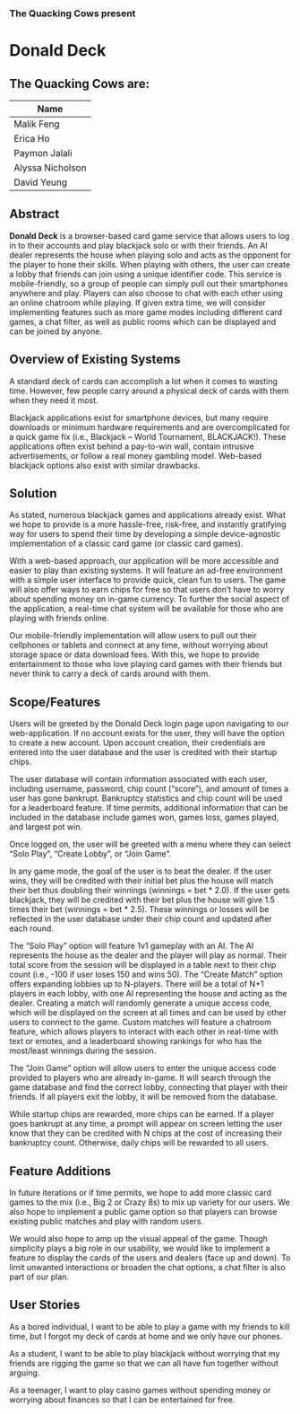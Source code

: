 ### The Quacking Cows present
# Donald Deck

## The Quacking Cows are:
|Name            |
|----------------|
|Malik Feng      |
|Erica Ho        |
|Paymon Jalali   |
|Alyssa Nicholson|
|David Yeung     |

## Abstract

**Donald Deck** is a browser-based card game service that allows users to log in to their accounts and play blackjack solo or with their friends. An AI dealer represents the house when playing solo and acts as the opponent for the player to hone their skills. When playing with others, the user can create a lobby that friends can join using a unique identifier code. This service is mobile-friendly, so a group of people can simply pull out their smartphones anywhere and play. Players can also choose to chat with each other using an online chatroom while playing. If given extra time, we will consider implementing features such as more game modes including different card games, a chat filter, as well as public rooms which can be displayed and can be joined by anyone.

## Overview of Existing Systems

A standard deck of cards can accomplish a lot when it comes to wasting time. However, few people carry around a physical deck of cards with them when they need it most.


Blackjack applications exist for smartphone devices, but many require downloads or minimum hardware requirements and are overcomplicated for a quick game fix (i.e., Blackjack – World Tournament, BLACKJACK!). These applications often exist behind a pay-to-win wall, contain intrusive advertisements, or follow a real money gambling model. Web-based blackjack options also exist with similar drawbacks.

## Solution

As stated, numerous blackjack games and applications already exist. What we hope to provide is a more hassle-free, risk-free, and instantly gratifying way for users to spend their time by developing a simple device-agnostic implementation of a classic card game (or classic card games).


With a web-based approach, our application will be more accessible and easier to play than existing systems. It will feature an ad-free environment with a simple user interface to provide quick, clean fun to users. The game will also offer ways to earn chips for free so that users don’t have to worry about spending money on in-game currency. To further the social aspect of the application, a real-time chat system will be available for those who are playing with friends online. 


Our mobile-friendly implementation will allow users to pull out their cellphones or tablets and connect at any time, without worrying about storage space or data download fees. With this, we hope to provide entertainment to those who love playing card games with their friends but never think to carry a deck of cards around with them.  

## Scope/Features

Users will be greeted by the Donald Deck login page upon navigating to our web-application. If no account exists for the user, they will have the option to create a new account. Upon account creation, their credentials are entered into the user database and the user is credited with their startup chips. 


The user database will contain information associated with each user, including username, password, chip count (“score”), and amount of times a user has gone bankrupt. Bankruptcy statistics and chip count will be used for a leaderboard feature. If time permits, additional information that can be included in the database include games won, games loss, games played, and largest pot win. 


Once logged on, the user will be greeted with a menu where they can select “Solo Play”, “Create Lobby”, or “Join Game”. 


In any game mode, the goal of the user is to beat the dealer. If the user wins, they will be credited with their initial bet plus the house will match their bet thus doubling their winnings (winnings = bet * 2.0). If the user gets blackjack, they will be credited with their bet plus the house will give 1.5 times their bet (winnings = bet * 2.5). These winnings or losses will be reflected in the user database under their chip count and updated after each round. 


The “Solo Play” option will feature 1v1 gameplay with an AI. The AI represents the house as the dealer and the player will play as normal. Their total score from the session will be displayed in a table next to their chip count (i.e., -100 if user loses 150 and wins 50). 
The “Create Match” option offers expanding lobbies up to N-players. There will be a total of N+1 players in each lobby, with one AI representing the house and acting as the dealer. Creating a match will randomly generate a unique access code, which will be displayed on the screen at all times and can be used by other users to connect to the game. Custom matches will feature a chatroom feature, which allows players to interact with each other in real-time with text or emotes, and a leaderboard showing rankings for who has the most/least winnings during the session. 


The “Join Game” option will allow users to enter the unique access code provided to players who are already in-game. It will search through the game database and find the correct lobby, connecting that player with their friends. If all players exit the lobby, it will be removed from the database.


While startup chips are rewarded, more chips can be earned. If a player goes bankrupt at any time, a prompt will appear on screen letting the user know that they can be credited with N chips at the cost of increasing their bankruptcy count. Otherwise, daily chips will be rewarded to all users.


## Feature Additions

In future iterations or if time permits, we hope to add more classic card games to the mix (i.e., Big 2 or Crazy 8s) to mix up variety for our users. We also hope to implement a public game option so that players can browse existing public matches and play with random users. 


We would also hope to amp up the visual appeal of the game. Though simplicity plays a big role in our usability, we would like to implement a feature to display the cards of the users and dealers (face up and down). To limit unwanted interactions or broaden the chat options, a chat filter is also part of our plan.

## User Stories

As a bored individual, I want to be able to play a game with my friends to kill time, but I forgot my deck of cards at home and we only have our phones. 


As a student, I want to be able to play blackjack without worrying that my friends are rigging the game so that we can all have fun together without arguing. 


As a teenager, I want to play casino games without spending money or worrying about finances so that I can be entertained for free. 
